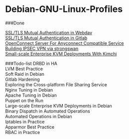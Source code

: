 # Debian-GNU-Linux-Profiles

###Done  

[SSL/TLS Mutual Authentication in Webdav](https://github.com/hardenedlinux/Debian-GNU-Linux-Profiles/blob/master/docs/ssl-tls-mutual-authentication-in-webdav.md)  
[SSL/TLS Mutual Authentication in Gitlab](https://github.com/hardenedlinux/Debian-GNU-Linux-Profiles/blob/master/docs/ssl-tls-mutual-authentication-in-gitlab.md)  
[OpenConnect Server For Anyconnect Compatible Service](https://github.com/hardenedlinux/Debian-GNU-Linux-Profiles/blob/master/docs/OpenConnect-Server(ocserv)-on-debian.md)  
[Building IPSEC VPN via strongswan](https://github.com/hardenedlinux/Debian-GNU-Linux-Profiles/blob/master/docs/strongswan(ipsec)-in-debian.md)  
[Small-scale Enterprise KVM Deployments With Kimchi](https://github.com/hardenedlinux/Debian-GNU-Linux-Profiles/blob/master/docs/small-scale-enterprise-KVM-deployments-with-kimchi.md)  

###Todo-list
DRBD in HA   
LVM Best Practice   
Soft Raid in Debian   
Gitlab Hardening   
Exploring the Cross-platform File Sharing Service   
Nginx Tuning in Debian   
Apache Tuning in Debian   
Puppet on the Run   
Large-scale Enterprise KVM Deployments in Debian   
Binary Dispatch in Automated Operations   
Automated Operations in Debian   
Iptables in Practice   
Apparmor Best Practice   
RBAC in Practice   
